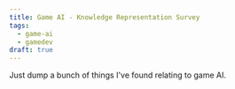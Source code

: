 ```yaml
---
title: Game AI - Knowledge Representation Survey
tags:
  - game-ai
  - gamedev
draft: true
---
```


Just dump a bunch of things I've found relating to game AI.
